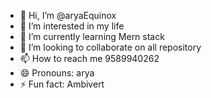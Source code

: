 - 👋 Hi, I’m @aryaEquinox
- 👀 I’m interested in my life
- 🌱 I’m currently learning Mern stack
- 💞️ I’m looking to collaborate on all repository
- 📫 How to reach me 9589940262
- 😄 Pronouns: arya
- ⚡ Fun fact: Ambivert

<!---
aryaEquinox/aryaEquinox is a ✨ special ✨ repository because its `README.md` (this file) appears on your GitHub profile.
You can click the Preview link to take a look at your changes.
--->
